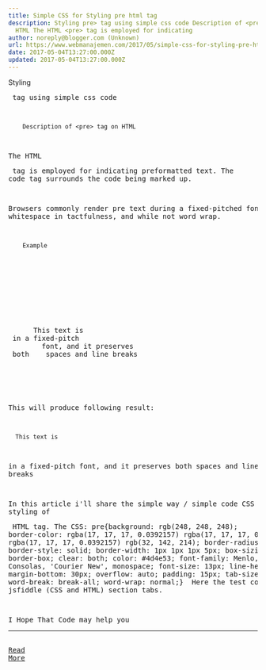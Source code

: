 ```yaml
---
title: Simple CSS for Styling pre html tag
description: Styling pre> tag using simple css code Description of <pre> tag on
  HTML The HTML <pre> tag is employed for indicating
author: noreply@blogger.com (Unknown)
url: https://www.webmanajemen.com/2017/05/simple-css-for-styling-pre-html-tag.html
date: 2017-05-04T13:27:00.000Z
updated: 2017-05-04T13:27:00.000Z
---
```


Styling <pre> tag using simple css code 


        Description of <pre> tag on HTML     

The HTML <pre> tag is employed for indicating preformatted             text. The code tag surrounds the code being marked up.         


Browsers commonly render pre text during a fixed-pitched font, with             whitespace in tactfulness, and while not word wrap.

        Example     
<!DOCTYPE html>
<html>
<head>
<title>HTML pre Tag</title>
</head>
<body>
<pre>
      This text is
 in a fixed-pitch
        font, and it preserves
 both    spaces and line breaks
</pre>
</body>
</html>

This will produce following result:         

      This text is
 in a fixed-pitch
        font, and it preserves
 both    spaces and line breaks


In this article i'll share the simple way / simple code CSS for styling of <pre> HTML tag.
The CSS:
pre{background: rgb(248, 248, 248); border-color: rgba(17, 17, 17, 0.0392157) rgba(17, 17, 17, 0.0392157) rgba(17, 17, 17, 0.0392157) rgb(32, 142, 214); border-radius: 4px; border-style: solid; border-width: 1px 1px 1px 5px; box-sizing: border-box; clear: both; color: #4d4e53; font-family: Menlo, Monaco, Consolas, 'Courier New', monospace; font-size: 13px; line-height: 28px; margin-bottom: 30px; overflow: auto; padding: 15px; tab-size: 4; word-break: break-all; word-wrap: normal;}
 Here the test code from jsfiddle (CSS and HTML) section tabs.     

I Hope That Code may help you<hr/> <a href="https://www.webmanajemen.com/2017/05/simple-css-for-styling-pre-html-tag.html" rel="follow" class="button" id="read-more">Read More</a>